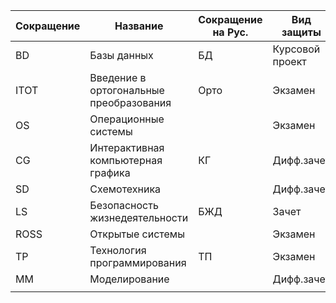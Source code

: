 | Сокращение | Название	| Сокращение на Рус. | Вид защиты |
|---|---|---|---|
| BD | Базы данных | БД | Курсовой проект |
| ITOT | Введение в ортогональные преобразования | Орто | Экзамен |
| OS | Операционные системы |  | Экзамен |
| CG | Интерактивная компьютерная графика | КГ | Дифф.зачет |
| SD | Схемотехника |  | Дифф.зачет |
| LS | Безопасность жизнедеятельности | БЖД | Зачет |
| ROSS | Открытые системы |  | Экзамен |
| TP | Технология программирования | ТП | Экзамен |
| MM | Моделирование |  | Дифф.зачет |
|  |  |  |  |

